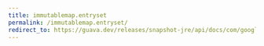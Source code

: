 ```yaml
---
title: immutablemap.entryset
permalink: /immutablemap.entryset/
redirect_to: https://guava.dev/releases/snapshot-jre/api/docs/com/google/common/collect/ImmutableMap.html#entrySet--
---
```

